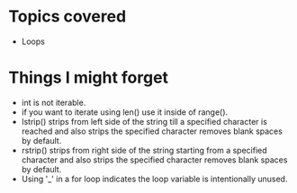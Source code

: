 # Topics covered 
- Loops

# Things I might forget
- int is not iterable.
- if you want to iterate using len() use it inside of range().
- lstrip() strips from left side of the string till a specified character is reached and also strips the specified character removes blank spaces by default.
- rstrip() strips from right side of the string starting from a specified character and also strips the specified character removes blank spaces by default.
- Using '_' in a for loop indicates the loop variable is intentionally unused.
